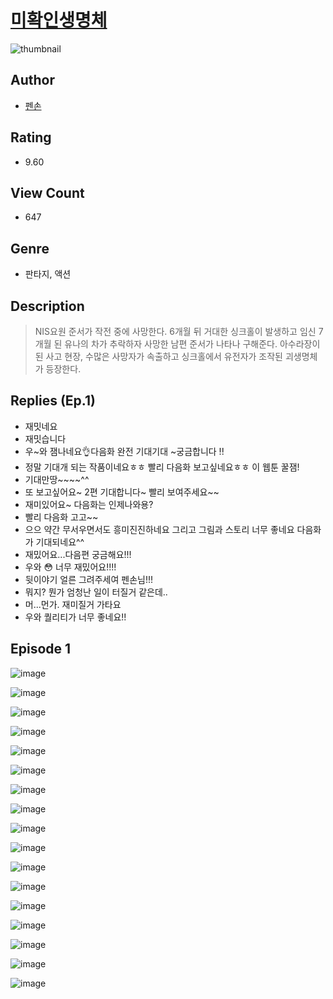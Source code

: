 # [미확인생명체](https://comic.naver.com/challenge/list?titleId=810137)
![thumbnail](https://image-comic.pstatic.net/user_contents_data/challenge_comic/2023/05/24/327986/upload_4135210667608519990_480x623.jpeg)

## Author
- [펜손](https://comic.naver.com/artistTitle?id=327986)

## Rating
- 9.60

## View Count
- 647

## Genre
- 판타지, 액션

## Description
> NIS요원 준서가 작전 중에 사망한다. 6개월 뒤 거대한 싱크홀이 발생하고 임신 7개월 된 유나의 차가 추락하자 사망한 남편 준서가 나타나 구해준다. 아수라장이 된 사고 현장, 수많은 사망자가 속출하고 싱크홀에서 유전자가 조작된 괴생명체가 등장한다.

## Replies (Ep.1)
- 재밋네요
- 재밋습니다
- 우~와 잼나네요👌다음화 완전 기대기대 ~궁금합니다 !!
- 정말 기대개 되는 작품이네요ㅎㅎ 빨리 다음화 보고싶네요ㅎㅎ 이 웹툰 꿀잼!
- 기대만땅~~~~^^
- 또 보고싶어요~ 2편 기대합니다~ 빨리 보여주세요~~
- 재미있어요~ 다음화는 인제나와용?
- 빨리 다음화 고고~~
- 으으 약간 무서우면서도 흥미진진하네요 그리고 그림과 스토리 너무 좋네요 다음화가 기대되네요^^
- 재밌어요...다음편 궁금해요!!!
- 우와 😳 너무 재밌어요!!!!
- 뒷이야기 얼른 그려주세여 펜손님!!!
- 뭐지? 뭔가 엄청난 일이 터질거 같은데..
- 머...먼가. 재미질거 가타요
- 우와 퀄리티가 너무 좋네요!!

## Episode 1
![image](https://image-comic.pstatic.net/user_contents_data/challenge_comic/2023/05/23/327986/upload_7075497173977359969.jpeg)

![image](https://image-comic.pstatic.net/user_contents_data/challenge_comic/2023/05/23/327986/upload_3689401793952101732.jpeg)

![image](https://image-comic.pstatic.net/user_contents_data/challenge_comic/2023/05/23/327986/upload_4121132731196454753.jpeg)

![image](https://image-comic.pstatic.net/user_contents_data/challenge_comic/2023/05/23/327986/upload_7293917572660224565.jpeg)

![image](https://image-comic.pstatic.net/user_contents_data/challenge_comic/2023/05/23/327986/upload_3559585548456911205.jpeg)

![image](https://image-comic.pstatic.net/user_contents_data/challenge_comic/2023/05/23/327986/upload_3978424930053547061.jpeg)

![image](https://image-comic.pstatic.net/user_contents_data/challenge_comic/2023/05/23/327986/upload_3761973782619972921.jpeg)

![image](https://image-comic.pstatic.net/user_contents_data/challenge_comic/2023/05/23/327986/upload_7005458297012105271.jpeg)

![image](https://image-comic.pstatic.net/user_contents_data/challenge_comic/2023/05/23/327986/upload_7148112427441612082.jpeg)

![image](https://image-comic.pstatic.net/user_contents_data/challenge_comic/2023/05/23/327986/upload_7147828564462876466.jpeg)

![image](https://image-comic.pstatic.net/user_contents_data/challenge_comic/2023/05/23/327986/upload_7003208696241205301.jpeg)

![image](https://image-comic.pstatic.net/user_contents_data/challenge_comic/2023/05/23/327986/upload_4136055095994495844.jpeg)

![image](https://image-comic.pstatic.net/user_contents_data/challenge_comic/2023/05/23/327986/upload_3619035072757575781.jpeg)

![image](https://image-comic.pstatic.net/user_contents_data/challenge_comic/2023/05/23/327986/upload_7377800208110270008.jpeg)

![image](https://image-comic.pstatic.net/user_contents_data/challenge_comic/2023/05/23/327986/upload_3762530122632279397.jpeg)

![image](https://image-comic.pstatic.net/user_contents_data/challenge_comic/2023/05/23/327986/upload_7291997624280037477.jpeg)

![image](https://image-comic.pstatic.net/user_contents_data/challenge_comic/2023/05/24/327986/upload_7377567124566533220.jpeg)

